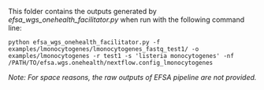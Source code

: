 This folder contains the outputs generated by _efsa_wgs_onehealth_facilitator.py_ when run with the following command line:
```
python efsa_wgs_onehealth_facilitator.py -f examples/lmonocytogenes/lmonocytogenes_fastq_test1/ -o examples/lmonocytogenes -r test1 -s 'listeria monocytogenes' -nf /PATH/TO/efsa.wgs.onehealth/nextflow.config_lmonocytogenes
```

*Note: For space reasons, the raw outputs of EFSA pipeline are not provided.*
